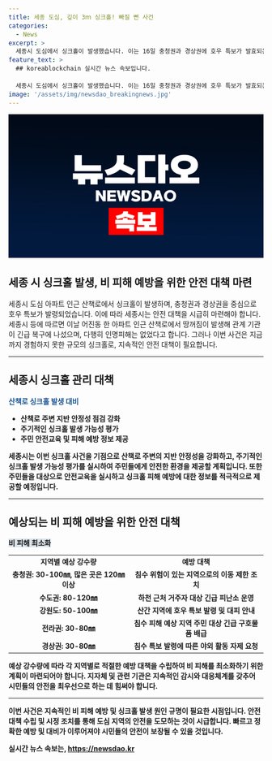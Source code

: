 ```yaml
---
title: 세종 도심, 깊이 3ｍ 싱크홀! 빠질 뻔 사건
categories:
  - News
excerpt: >
  세종시 도심에서 싱크홀이 발생했습니다. 이는 16일 충청권과 경상권에 호우 특보가 발효되는 가운데 발생한 사건으로, 세종시 어진동 한 아파트 인근 산책로에서 지면이 움푹 꺼지는 사고가 발생했습니다. 다행히 인명피해는 없었으며, 시는 사고 발생 원인을 조사할 예정이며, 주변을 통제하고 복구 작업을 진행했습니다. 관련 기관들은 현재 긴급 복구에 나섰고, 행정안전부는 중대본 1단계를 가동하여 호우 위기경보 수준을 관심에서 주의로 상향했습니다. 18일까지 중부지방을 중심으로 많은 비가 예상되고 있습니다. (총 203자)
feature_text: >
  ## koreablockchain 실시간 뉴스 속보입니다.

  세종시 도심에서 싱크홀이 발생했습니다. 이는 16일 충청권과 경상권에 호우 특보가 발효되는 가운데 발생한 사건으로, 세종시 어진동 한 아파트 인근 산책로에서 지면이 움푹 꺼지는 사고가 발생했습니다. 다행히 인명피해는 없었으며, 시는 사고 발생 원인을 조사할 예정이며, 주변을 통제하고 복구 작업을 진행했습니다. 관련 기관들은 현재 긴급 복구에 나섰고, 행정안전부는 중대본 1단계를 가동하여 호우 위기경보 수준을 관심에서 주의로 상향했습니다. 18일까지 중부지방을 중심으로 많은 비가 예상되고 있습니다. (총 203자)
image: '/assets/img/newsdao_breakingnews.jpg'
---
```


<p><img src="/assets/img/newsdao_breakingnews.jpg" alt="koreablockchain 속보" /></p>

<h2>세종 시 싱크홀 발생, 비 피해 예방을 위한 안전 대책 마련</h2>

<p data-ke-size="size16">세종시 도심 아파트 인근 산책로에서 싱크홀이 발생하며, 충청권과 경상권을 중심으로 호우 특보가 발령되었습니다. 이에 따라 세종시는 안전 대책을 시급히 마련해야 합니다. 세종시 등에 따르면 이날 어진동 한 아파트 인근 산책로에서 땅꺼짐이 발생해 관계 기관이 긴급 복구에 나섰으며, 다행히 인명피해는 없었다고 합니다. 그러나 이번 사건은 지금까지 경험하지 못한 규모의 싱크홀로, 지속적인 안전 대책이 필요합니다.</p>

<hr>

<h2 data-ke-size="size26">세종시 싱크홀 관리 대책</h2>

<p><b><span style="color: #1a5490;">산책로 싱크홀 발생 대비</span><b></p>

<ul>
    <li>산책로 주변 지반 안정성 점검 강화</li>
    <li>주기적인 싱크홀 발생 가능성 평가</li>
    <li>주민 안전교육 및 피해 예방 정보 제공</li>
</ul>

<p data-ke-size="size16">세종시는 이번 싱크홀 사건을 기점으로 산책로 주변의 지반 안정성을 강화하고, 주기적인 싱크홀 발생 가능성 평가를 실시하여 주민들에게 안전한 환경을 제공할 계획입니다. 또한 주민들을 대상으로 안전교육을 실시하고 싱크홀 피해 예방에 대한 정보를 적극적으로 제공할 예정입니다.</p>

<hr>

<h2 data-ke-size="size26">예상되는 비 피해 예방을 위한 안전 대책</h2>

<p><b><span style="background-color: #21538527;">비 피해 최소화</span></b></p>

<table>
    <tr>
        <td style="text-align: center; height: 17px;"><b>지역별 예상 강수량</b></td>
        <td style="text-align: center; height: 17px;"><b>예방 대책</b></td>
    </tr>
    <tr>
        <td style="text-align: center; height: 17px;">충청권: 30-100㎜, 많은 곳은 120㎜ 이상</td>
        <td style="text-align: center; height: 17px;">침수 위험이 있는 지역으로의 이동 제한 조치</td>
    </tr>
    <tr>
        <td style="text-align: center; height: 17px;">수도권: 80-120㎜</td>
        <td style="text-align: center; height: 17px;">하천 근처 거주자 대상 긴급 피난소 운영</td>
   </tr>
    <tr>
        <td style="text-align: center; height: 17px;">강원도: 50-100㎜</td>
        <td style="text-align: center; height: 17px;">산간 지역에 호우 특보 발령 및 대피 안내</td>
    </tr>
    <tr>
        <td style="text-align: center; height: 17px;">전라권: 30-80㎜</td>
        <td style="text-align: center; height: 17px;">침수 피해 예상 지역 주민 대상 긴급 구호물품 배급</td>
    </tr>
    <tr>
        <td style="text-align: center; height: 17px;">경상권: 30-80㎜</td>
        <td style="text-align: center; height: 17px;">침수 특보 발령에 따른 야외 활동 자제 요청</td>
    </tr>
</table>

<p data-ke-size="size16">예상 강수량에 따라 각 지역별로 적절한 예방 대책을 수립하여 비 피해를 최소화하기 위한 계획이 마련되어야 합니다. 지자체 및 관련 기관은 지속적인 감시와 대응체계를 갖추어 시민들의 안전을 최우선으로 하는 데 힘써야 합니다.</p>

<hr>

<p data-ke-size="size16">이번 사건은 지속적인 비 피해 예방 및 싱크홀 발생 원인 규명이 필요한 시점입니다. 안전 대책 수립 및 시정 조치를 통해 도심 지역의 안전을 도모하는 것이 시급합니다. 빠르고 정확한 예방 및 대비가 이루어져야 시민들의 안전이 보장될 수 있을 것입니다.</p>
실시간 뉴스 속보는, <a href="https://newsdao.kr" rel="dofollow">https://newsdao.kr</a>


